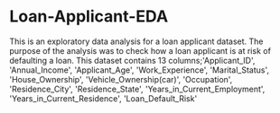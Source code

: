 # Loan-Applicant-EDA
This is an exploratory data analysis for a loan applicant dataset.
The purpose of the analysis was to check how a loan applicant is at risk of defaulting a loan.
This dataset contains 13 columns;'Applicant_ID', 'Annual_Income', 'Applicant_Age', 'Work_Experience',
       'Marital_Status', 'House_Ownership', 'Vehicle_Ownership(car)',
       'Occupation', 'Residence_City', 'Residence_State',
       'Years_in_Current_Employment', 'Years_in_Current_Residence',
       'Loan_Default_Risk'
